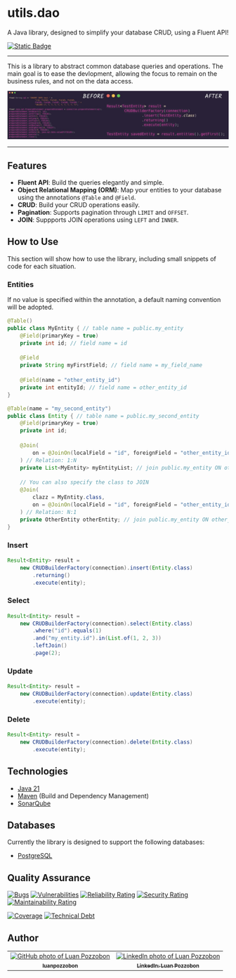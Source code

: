 # utils.dao

A Java library, designed to simplify your database CRUD, using a Fluent API!

[![Static Badge](https://img.shields.io/badge/license-MIT-white?style=for-the-badge&labelColor=black)](./LICENSE)

---

This is a library to abstract common database queries and operations. The main goal is to ease the devlopment, allowing the focus to remain on the business rules, and not on the data access.

![Library Comparation](./assets/compare.jpeg)

---

## Features

- **Fluent API**: Build the queries elegantly and simple.
- **Object Relational Mapping (ORM)**:  Map your entities to your database using the annotations `@Table` and `@Field`.
- **CRUD**: Build your CRUD operations easily.
- **Pagination**: Supports pagination through `LIMIT` and `OFFSET`.
- **JOIN**: Suppports JOIN operations using `LEFT` and `INNER`.

## How to Use

This section will show how to use the library, including small snippets of code for each situation.

### Entities
If no value is specified within the annotation, a default naming convention will be adopted.

```java
@Table()
public class MyEntity { // table name = public.my_entity
    @Field(primaryKey = true)
    private int id; // field name = id

    @Field
    private String myFirstField; // field name = my_field_name

    @Field(name = "other_entity_id")
    private int entityId; // field name = other_entity_id
}
```

```java
@Table(name = "my_second_entity")
public class Entity { // table name = public.my_second_entity
    @Field(primaryKey = true)
    private int id;

    @Join(
        on = @JoinOn(localField = "id", foreignField = "other_entity_id")
    ) // Relation: 1:N
    private List<MyEntity> myEntityList; // join public.my_entity ON other_entity_id = public.my_second_entity.id

    // You can also specify the class to JOIN
    @Join(
        clazz = MyEntity.class,
        on = @JoinOn(localField = "id", foreignField = "other_entity_id")
    ) // Relation: N:1
    private OtherEntity otherEntity; // join public.my_entity ON other_entity_id = public.my_second_entity.id
}
```

### Insert
```java
Result<Entity> result = 
    new CRUDBuilderFactory(connection).insert(Entity.class)
        .returning()
        .execute(entity);
```

### Select
```java
Result<Entity> result = 
    new CRUDBuilderFactory(connection).select(Entity.class)
        .where("id").equals(1)
        .and("my_entity.id").in(List.of(1, 2, 3))
        .leftJoin()
        .page(2);
```

### Update
```java
Result<Entity> result =
    new CRUDBuilderFactory(connection).update(Entity.class)
        .execute(entity);
```

### Delete
```java
Result<Entity> result =
    new CRUDBuilderFactory(connection).delete(Entity.class)
        .execute(entity);
```

## Technologies

- [Java 21](https://www.java.com/en/)
- [Maven](https://maven.apache.org) (Build and Dependency Management)
- [SonarQube](https://www.sonarsource.com/products/sonarqube/)

## Databases

Currently the library is designed to support the following databases:

- [PostgreSQL](https://www.postgresql.org)

## Quality Assurance

[![Bugs](https://sonarcloud.io/api/project_badges/measure?project=luanpozzobon_utils.dao&metric=bugs)](https://sonarcloud.io/summary/new_code?id=luanpozzobon_utils.dao)
[![Vulnerabilities](https://sonarcloud.io/api/project_badges/measure?project=luanpozzobon_utils.dao&metric=vulnerabilities)](https://sonarcloud.io/summary/new_code?id=luanpozzobon_utils.dao)
[![Reliability Rating](https://sonarcloud.io/api/project_badges/measure?project=luanpozzobon_utils.dao&metric=reliability_rating)](https://sonarcloud.io/summary/new_code?id=luanpozzobon_utils.dao)
[![Security Rating](https://sonarcloud.io/api/project_badges/measure?project=luanpozzobon_utils.dao&metric=security_rating)](https://sonarcloud.io/summary/new_code?id=luanpozzobon_utils.dao)
[![Maintainability Rating](https://sonarcloud.io/api/project_badges/measure?project=luanpozzobon_utils.dao&metric=sqale_rating)](https://sonarcloud.io/summary/new_code?id=luanpozzobon_utils.dao)

[![Coverage](https://sonarcloud.io/api/project_badges/measure?project=luanpozzobon_utils.dao&metric=coverage)](https://sonarcloud.io/summary/new_code?id=luanpozzobon_utils.dao)
[![Technical Debt](https://sonarcloud.io/api/project_badges/measure?project=luanpozzobon_utils.dao&metric=sqale_index)](https://sonarcloud.io/summary/new_code?id=luanpozzobon_utils.dao)

## Author

<table>
    <tr>
        <td align="center">
            <a href="http://github.com/luanpozzobon">
            <img src="https://avatars.githubusercontent.com/u/108753073?v=4" width="100px;" alt="GitHub photo of Luan Pozzobon"/><br>
            <sub>
                <b>luanpozzobon</b>
            </sub>
            </a>
        </td>
        <td align="center">
            <a href="https://www.linkedin.com/in/luanpozzobon/">
            <img src="https://media.licdn.com/dms/image/v2/D4D03AQFW0wMXnNIOZw/profile-displayphoto-shrink_800_800/profile-displayphoto-shrink_800_800/0/1711368855052?e=1756339200&v=beta&t=ECNa-G2AvvuhpHO1o4CVmZXcS7oykelAzm0lGHexS1g" width="100px;" alt="LinkedIn photo of Luan Pozzobon"/><br>
            <sub>
                <b>LinkedIn: Luan Pozzobon</b>
            </sub>
            </a>
        </td>
    </tr>
</table>
